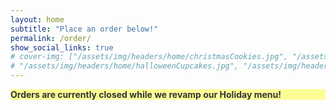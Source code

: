 ```yaml
---
layout: home
subtitle: "Place an order below!"
permalink: /order/
show_social_links: true
# cover-img: ["/assets/img/headers/home/christmasCookies.jpg", "/assets/img/headers/home/cranMuffins.jpg", "/assets/img/headers/home/cupcakes1.jpg", "/assets/img/headers/home/gingerbread.jpg", "/assets/img/headers/home/grinch.jpg", 
# "/assets/img/headers/home/halloweenCupcakes.jpg", "/assets/img/headers/home/thumbprint.jpg", "/assets/img/headers/home/Valentines.jpg"]
---
```

<div class="alert text-center" role="alert" style="background-color: #fdfd96; color: #333;">
  <strong>Orders are currently closed while we revamp our Holiday menu!</strong>
</div>

<!--<iframe class="google-form-embed" src="https://docs.google.com/forms/d/e/1FAIpQLScSCsKxu2i3Eh9a7IPi6oi0Wih07cdmrApLWzVSPvdzCos7ng/viewform?embedded=true" width="100%" height="775" frameborder="0" marginheight="0" marginwidth="0">Loading…</iframe> -->